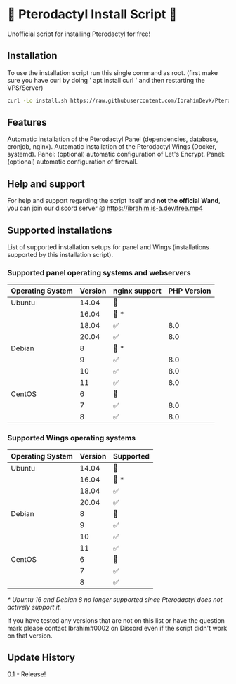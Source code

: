 # 🦖 Pterodactyl Install Script 🦖

Unofficial script for installing Pterodactyl for free!

## Installation

To use the installation script  run this single command as root. (first make sure you have curl by doing ' apt install curl ' and then restarting the VPS/Server)
```bash
curl -Lo install.sh https://raw.githubusercontent.com/IbrahimDevX/Pterodactyl-Installer/main/install.sh && sudo bash install.sh
```

## Features

Automatic installation of the Pterodactyl Panel (dependencies, database, cronjob, nginx).
Automatic installation of the Pterodactyl Wings (Docker, systemd).
Panel: (optional) automatic configuration of Let's Encrypt.
Panel: (optional) automatic configuration of firewall.


## Help and support

For help and support regarding the script itself and **not the official Wand**, you can join our discord server @ https://ibrahim.is-a.dev/free.mp4

## Supported installations

List of supported installation setups for panel and Wings (installations supported by this installation script).


### Supported panel operating systems and webservers

| Operating System | Version | nginx support      | PHP Version |
| ---------------- | ------- | ------------------ | ----------- |
| Ubuntu           | 14.04   | :red_circle:       |             |
|                  | 16.04   | :red_circle: \*    |             |
|                  | 18.04   | :white_check_mark: | 8.0         |
|                  | 20.04   | :white_check_mark: | 8.0         |
| Debian           | 8       | :red_circle: \*    |             |
|                  | 9       | :white_check_mark: | 8.0         |
|                  | 10      | :white_check_mark: | 8.0         |
|                  | 11      | :white_check_mark: | 8.0         |
| CentOS           | 6       | :red_circle:       |             |
|                  | 7       | :white_check_mark: | 8.0         |
|                  | 8       | :white_check_mark: | 8.0         |

### Supported Wings operating systems

| Operating System | Version | Supported          |
| ---------------- | ------- | ------------------ |
| Ubuntu           | 14.04   | :red_circle:       |
|                  | 16.04   | :red_circle: \*    |
|                  | 18.04   | :white_check_mark: |
|                  | 20.04   | :white_check_mark: |
| Debian           | 8       | :red_circle:       |
|                  | 9       | :white_check_mark: |
|                  | 10      | :white_check_mark: |
|                  | 11      | :white_check_mark: |
| CentOS           | 6       | :red_circle:       |
|                  | 7       | :white_check_mark: |
|                  | 8       | :white_check_mark: |

_\* Ubuntu 16 and Debian 8 no longer supported since Pterodactyl does not actively support it._


If you have tested any versions that are not on this list or have the question mark please contact Ibrahim#0002 on Discord even if the script didn't work on that version. 

## Update History

0.1 - Release!
